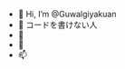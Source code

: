 - 👋 Hi, I’m @Guwalgiyakuan
- 👀 コードを書けない人
- 🌱 
- 💞️ 
- 📫 

<!---
Guwalgiyakuan/Guwalgiyakuan is a ✨ special ✨ repository because its `README.md` (this file) appears on your GitHub profile.
You can click the Preview link to take a look at your changes.
--->
